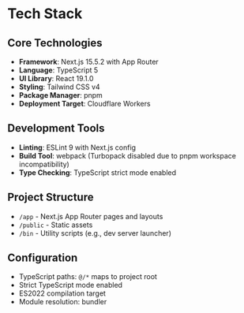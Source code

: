 # Tech Stack

## Core Technologies

- **Framework**: Next.js 15.5.2 with App Router
- **Language**: TypeScript 5
- **UI Library**: React 19.1.0
- **Styling**: Tailwind CSS v4
- **Package Manager**: pnpm
- **Deployment Target**: Cloudflare Workers

## Development Tools

- **Linting**: ESLint 9 with Next.js config
- **Build Tool**: webpack (Turbopack disabled due to pnpm workspace incompatibility)
- **Type Checking**: TypeScript strict mode enabled

## Project Structure

- `/app` - Next.js App Router pages and layouts
- `/public` - Static assets
- `/bin` - Utility scripts (e.g., dev server launcher)

## Configuration

- TypeScript paths: `@/*` maps to project root
- Strict TypeScript mode enabled
- ES2022 compilation target
- Module resolution: bundler
